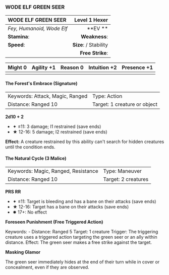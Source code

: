 ### WODE ELF GREEN SEER

| WODE ELF GREEN SEER       |      **Level 1 Hexer** |
| :------------------------ | ---------------------: |
| *Fey, Humanoid, Wode Elf* |            \*\*EV \*\* |
| **Stamina**:              |          **Weakness**: |
| **Speed**:                | **Size**:  / Stability |
|                           |       **Free Strike**: |

| **Might** 0 | **Agility** +1 | **Reason** 0 | **Intuition** +2 | **Presence** +1 |
| ----------- | -------------- | ------------ | ---------------- | --------------- |
|             |                |              |                  |                 |

#### The Forest's Embrace (Signature)

|                                 |                              |
| :------------------------------ | :--------------------------- |
| Keywords: Attack, Magic, Ranged | Type: Action                 |
| Distance: Ranged 10             | Target: 1 creature or object |

**2d10 + 2**

- ✦ ≤11: 3 damage; I1 restrained (save ends)
- ★ 12-16: 5 damage; I2 restrained (save ends)

**Effect:** A creature restrained by this ability can't search for hidden creatures until the condition ends.

#### The Natural Cycle (3 Malice)

|                                     |                     |
| :---------------------------------- | :------------------ |
| Keywords: Magic, Ranged, Resistance | Type: Maneuver      |
| Distance: Ranged 10                 | Target: 2 creatures |

**PRS RR**

- ✦ ≤11: Target is bleeding and has a bane on their attacks (save ends)
- ★ 12-16: Target has a bane on their attacks (save ends)
- ✸ 17+: No effect

**Foreseen Punishment (Free Triggered Action)**

Keywords: - Distance: Ranged 5 Target: 1 creature  Trigger: The triggering creature uses a triggered action targeting the green seer or an ally within distance. Effect: The green seer makes a free strike against the target.

**Masking Glamor**

The green seer immediately hides at the end of their turn while in cover or concealment, even if they are observed.
